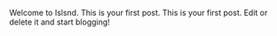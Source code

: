 Welcome to Islsnd. This is your first post. This is your first post. Edit or delete it and start blogging!
